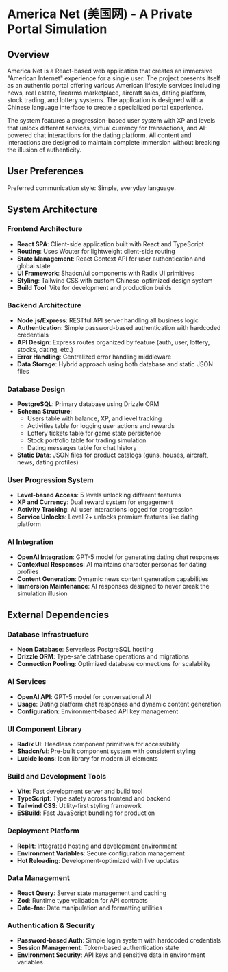 # America Net (美国网) - A Private Portal Simulation

## Overview

America Net is a React-based web application that creates an immersive "American Internet" experience for a single user. The project presents itself as an authentic portal offering various American lifestyle services including news, real estate, firearms marketplace, aircraft sales, dating platform, stock trading, and lottery systems. The application is designed with a Chinese language interface to create a specialized portal experience.

The system features a progression-based user system with XP and levels that unlock different services, virtual currency for transactions, and AI-powered chat interactions for the dating platform. All content and interactions are designed to maintain complete immersion without breaking the illusion of authenticity.

## User Preferences

Preferred communication style: Simple, everyday language.

## System Architecture

### Frontend Architecture
- **React SPA**: Client-side application built with React and TypeScript
- **Routing**: Uses Wouter for lightweight client-side routing
- **State Management**: React Context API for user authentication and global state
- **UI Framework**: Shadcn/ui components with Radix UI primitives
- **Styling**: Tailwind CSS with custom Chinese-optimized design system
- **Build Tool**: Vite for development and production builds

### Backend Architecture
- **Node.js/Express**: RESTful API server handling all business logic
- **Authentication**: Simple password-based authentication with hardcoded credentials
- **API Design**: Express routes organized by feature (auth, user, lottery, stocks, dating, etc.)
- **Error Handling**: Centralized error handling middleware
- **Data Storage**: Hybrid approach using both database and static JSON files

### Database Design
- **PostgreSQL**: Primary database using Drizzle ORM
- **Schema Structure**:
  - Users table with balance, XP, and level tracking
  - Activities table for logging user actions and rewards
  - Lottery tickets table for game state persistence
  - Stock portfolio table for trading simulation
  - Dating messages table for chat history
- **Static Data**: JSON files for product catalogs (guns, houses, aircraft, news, dating profiles)

### User Progression System
- **Level-based Access**: 5 levels unlocking different features
- **XP and Currency**: Dual reward system for engagement
- **Activity Tracking**: All user interactions logged for progression
- **Service Unlocks**: Level 2+ unlocks premium features like dating platform

### AI Integration
- **OpenAI Integration**: GPT-5 model for generating dating chat responses
- **Contextual Responses**: AI maintains character personas for dating profiles
- **Content Generation**: Dynamic news content generation capabilities
- **Immersion Maintenance**: AI responses designed to never break the simulation illusion

## External Dependencies

### Database Infrastructure
- **Neon Database**: Serverless PostgreSQL hosting
- **Drizzle ORM**: Type-safe database operations and migrations
- **Connection Pooling**: Optimized database connections for scalability

### AI Services
- **OpenAI API**: GPT-5 model for conversational AI
- **Usage**: Dating platform chat responses and dynamic content generation
- **Configuration**: Environment-based API key management

### UI Component Library
- **Radix UI**: Headless component primitives for accessibility
- **Shadcn/ui**: Pre-built component system with consistent styling
- **Lucide Icons**: Icon library for modern UI elements

### Build and Development Tools
- **Vite**: Fast development server and build tool
- **TypeScript**: Type safety across frontend and backend
- **Tailwind CSS**: Utility-first styling framework
- **ESBuild**: Fast JavaScript bundling for production

### Deployment Platform
- **Replit**: Integrated hosting and development environment
- **Environment Variables**: Secure configuration management
- **Hot Reloading**: Development-optimized with live updates

### Data Management
- **React Query**: Server state management and caching
- **Zod**: Runtime type validation for API contracts
- **Date-fns**: Date manipulation and formatting utilities

### Authentication & Security
- **Password-based Auth**: Simple login system with hardcoded credentials
- **Session Management**: Token-based authentication state
- **Environment Security**: API keys and sensitive data in environment variables